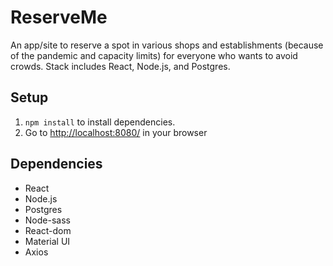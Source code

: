 # ReserveMe

An app/site to reserve a spot in various shops and establishments (because of the pandemic and capacity limits) for everyone who wants to avoid crowds. Stack includes React, Node.js, and Postgres.

## Setup
1. `npm install` to install dependencies.
5. Go to <http://localhost:8080/> in your browser

## Dependencies

- React
- Node.js
- Postgres
- Node-sass
- React-dom
- Material UI
- Axios
